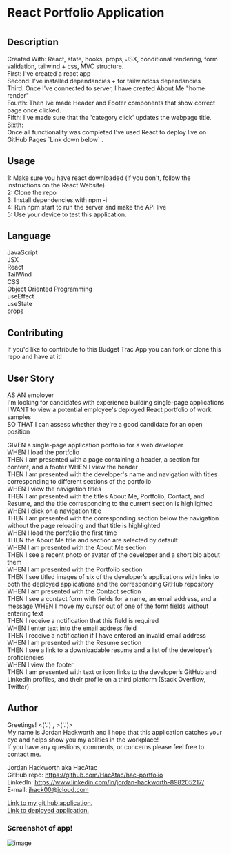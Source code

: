 <h1>React Portfolio Application<h1>

<h2>Description</h2>
  <p>Created With: React, state, hooks, props, JSX, conditional rendering, form validation, tailwind + css, MVC structure. </br>
 First: I've created a react app</br> 
 Second: I've installed dependancies + for tailwindcss dependancies </br> 
 Third: Once I've connected to server, I have created About Me "home render"</br>
 Fourth: Then Ive made Header and Footer components that show correct page once clicked. </br>
 Fifth: I've made sure that the 'category click' updates the webpage title. </br>
 Sixth: </br>
 Once all functionality was completed I've used React to deploy live on GitHub Pages `Link down below` . </br>
 </p>

## Usage

1: Make sure you have react downloaded (if you don't, follow the instructions on the React Website)</br>
2: Clone the repo </br>
3: Install dependencies with npm -i </br>
4: Run npm start to run the server and make the API live </br>
5: Use your device to test this application. </br>

## Language

JavaScript </br>
JSX </br>
React </br>
TailWind </br>
CSS </br>
Object Oriented Programming </br>
useEffect </br>
useState </br>
props</br>

## Contributing

If you'd like to contribute to this Budget Trac App you can fork or clone this repo and have at it! </br>

## User Story

AS AN employer </br>
I'm looking for candidates with experience building single-page applications </br>
I WANT to view a potential employee's deployed React portfolio of work samples </br>
SO THAT I can assess whether they're a good candidate for an open position </br>

GIVEN a single-page application portfolio for a web developer </br>
WHEN I load the portfolio </br>
THEN I am presented with a page containing a header, a section for content, and a footer
WHEN I view the header </br>
THEN I am presented with the developer's name and navigation with titles corresponding to different sections of the portfolio </br>
WHEN I view the navigation titles </br>
THEN I am presented with the titles About Me, Portfolio, Contact, and Resume, and the title corresponding to the current section is highlighted</br>
WHEN I click on a navigation title</br>
THEN I am presented with the corresponding section below the navigation without the page reloading and that title is highlighted</br>
WHEN I load the portfolio the first time</br>
THEN the About Me title and section are selected by default</br>
WHEN I am presented with the About Me section</br>
THEN I see a recent photo or avatar of the developer and a short bio about them</br>
WHEN I am presented with the Portfolio section</br>
THEN I see titled images of six of the developer’s applications with links to both the deployed applications and the corresponding GitHub repository</br>
WHEN I am presented with the Contact section</br>
THEN I see a contact form with fields for a name, an email address, and a message
WHEN I move my cursor out of one of the form fields without entering text</br>
THEN I receive a notification that this field is required</br>
WHEN I enter text into the email address field</br>
THEN I receive a notification if I have entered an invalid email address</br>
WHEN I am presented with the Resume section</br>
THEN I see a link to a downloadable resume and a list of the developer’s proficiencies</br>
WHEN I view the footer</br>
THEN I am presented with text or icon links to the developer’s GitHub and LinkedIn profiles, and their profile on a third platform (Stack Overflow, Twitter) </br>

## Author

Greetings! <('.') , >('.')> </br>
My name is Jordan Hackworth and I hope that this application catches your eye and helps show you my ablities in the workplace! </br>
If you have any questions, comments, or concerns please feel free to contact me. </br>

Jordan Hackworth aka HacAtac </br>
GitHub repo: https://github.com/HacAtac/hac-portfolio </br>
LinkedIn: https://www.linkedin.com/in/jordan-hackworth-898205217/ </br>
E-mail: jhack00@icloud.com </br>

<a href ="https://github.com/HacAtac/hac-portfolio" target="_blank">Link to my git hub application.</a></br>
<a href ="https://hacbudget.herokuapp.com/" target="_blank">Link to deployed application.</a>

<h3>Screenshot of app!</h3>

![image](https://user-images.githubusercontent.com/87215152/146405354-dc3ca485-ae9a-45ae-8b31-751d0787550b.png)
